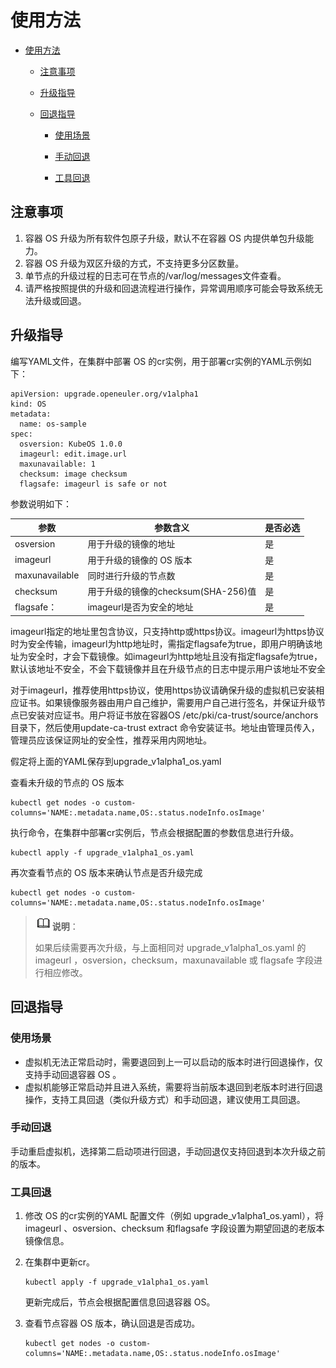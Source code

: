 # 使用方法

<!-- TOC -->



- [使用方法](#使用方法)

  - [注意事项](#注意事项)

  - [升级指导](#升级指导)

  - [回退指导](#回退指导)

    - [使用场景](#使用场景)

    - [手动回退](#手动回退)

    - [工具回退](#工具回退)

      

<!-- /TOC -->

## 注意事项

1. 容器 OS 升级为所有软件包原子升级，默认不在容器 OS 内提供单包升级能力。
2. 容器 OS 升级为双区升级的方式，不支持更多分区数量。
3. 单节点的升级过程的日志可在节点的/var/log/messages文件查看。
4. 请严格按照提供的升级和回退流程进行操作，异常调用顺序可能会导致系统无法升级或回退。

## 升级指导

编写YAML文件，在集群中部署 OS 的cr实例，用于部署cr实例的YAML示例如下：

```
apiVersion: upgrade.openeuler.org/v1alpha1
kind: OS
metadata:
  name: os-sample
spec:
  osversion: KubeOS 1.0.0
  imageurl: edit.image.url
  maxunavailable: 1
  checksum: image checksum
  flagsafe: imageurl is safe or not
```

参数说明如下：

| 参数           | 参数含义                            | 是否必选 |
| -------------- | ----------------------------------- | -------- |
| osversion      | 用于升级的镜像的地址                | 是       |
| imageurl       | 用于升级的镜像的 OS 版本            | 是       |
| maxunavailable | 同时进行升级的节点数                | 是       |
| checksum       | 用于升级的镜像的checksum(SHA-256)值 | 是       |
| flagsafe：     | imageurl是否为安全的地址            | 是       |

imageurl指定的地址里包含协议，只支持http或https协议。imageurl为https协议时为安全传输，imageurl为http地址时，需指定flagsafe为true，即用户明确该地址为安全时，才会下载镜像。如imageurl为http地址且没有指定flagsafe为true，默认该地址不安全，不会下载镜像并且在升级节点的日志中提示用户该地址不安全 

对于imageurl，推荐使用https协议，使用https协议请确保升级的虚拟机已安装相应证书。如果镜像服务器由用户自己维护，需要用户自己进行签名，并保证升级节点已安装对应证书。用户将证书放在容器OS /etc/pki/ca-trust/source/anchors目录下，然后使用update-ca-trust extract 命令安装证书。地址由管理员传入，管理员应该保证网址的安全性，推荐采用内网地址。 

假定将上面的YAML保存到upgrade_v1alpha1_os.yaml

查看未升级的节点的 OS 版本

```
kubectl get nodes -o custom-columns='NAME:.metadata.name,OS:.status.nodeInfo.osImage'
```

执行命令，在集群中部署cr实例后，节点会根据配置的参数信息进行升级。

```
kubectl apply -f upgrade_v1alpha1_os.yaml
```

再次查看节点的 OS 版本来确认节点是否升级完成

```
kubectl get nodes -o custom-columns='NAME:.metadata.name,OS:.status.nodeInfo.osImage'
```

> ![](./public_sys-resources/icon-note.gif)**说明**：
>
> 如果后续需要再次升级，与上面相同对 upgrade_v1alpha1_os.yaml 的 imageurl ，osversion，checksum，maxunavailable 或 flagsafe 字段进行相应修改。

## 回退指导

### 使用场景

- 虚拟机无法正常启动时，需要退回到上一可以启动的版本时进行回退操作，仅支持手动回退容器 OS 。
- 虚拟机能够正常启动并且进入系统，需要将当前版本退回到老版本时进行回退操作，支持工具回退（类似升级方式）和手动回退，建议使用工具回退。

### 手动回退

手动重启虚拟机，选择第二启动项进行回退，手动回退仅支持回退到本次升级之前的版本。

### 工具回退

1. 修改 OS 的cr实例的YAML 配置文件（例如 upgrade_v1alpha1_os.yaml），将 imageurl 、osversion、checksum 和flagsafe 字段设置为期望回退的老版本镜像信息。

2. 在集群中更新cr。

   ```
   kubectl apply -f upgrade_v1alpha1_os.yaml
   ```

   更新完成后，节点会根据配置信息回退容器 OS。

3. 查看节点容器 OS 版本，确认回退是否成功。

   ```
   kubectl get nodes -o custom-columns='NAME:.metadata.name,OS:.status.nodeInfo.osImage'
   ```




